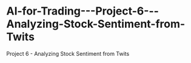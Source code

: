 # AI-for-Trading---Project-6---Analyzing-Stock-Sentiment-from-Twits
Project 6 - Analyzing Stock Sentiment from Twits
